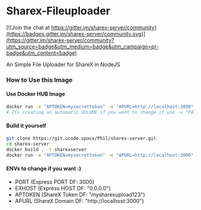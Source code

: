 # Sharex-Fileuploader

[![Join the chat at https://gitter.im/sharex-server/community](https://badges.gitter.im/sharex-server/community.svg)](https://gitter.im/sharex-server/community?utm_source=badge&utm_medium=badge&utm_campaign=pr-badge&utm_content=badge)

An Simple File Uploader for ShareX in NodeJS

### How to Use this Image

#### Use Docker HUB Image

```bash
docker run -e "APTOKEN=mysecrettoken" -e "APURL=http://localhost:3000" -p "3000:3000" ucode1337/sharex-server
# Its creating an automatic VOLUME if you want to change it use -v "PATH:/app/static"
```

#### Build it yourself

```bash
git clone https://git.ucode.space/Phil/sharex-server.git
cd sharex-server
docker build . -t sharexserver
docker run -e "APTOKEN=mysecrettoken" -e "APURL=http://localhost:3000" -p "3000:3000" sharexserver
```

#### ENVs to change if you want :)

- PORT      (Express PORT  DF:   3000)
- EXHOST    (Express HOST  DF:   "0.0.0.0")
- APTOKEN   (ShareX Token  DF:   "mysharexupload123")
- APURL     (ShareX Domain DF:   "http://localhost:3000")
